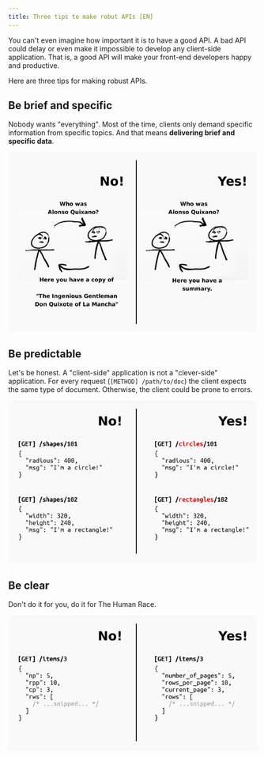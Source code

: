 ```yaml
---
title: Three tips to make robut APIs [EN]
---
```


You can't even imagine how important it is to have a good API. A bad API could delay or even make it impossible to develop any client-side application. That is, a good API will make your front-end developers happy and productive.

Here are three tips for making robust APIs.

## Be brief and specific

Nobody wants "everything". Most of the time, clients only demand specific information from specific topics. And that means **delivering brief and specific data**.

![Sample 1](/assets/images/posts/2020-02-19-three-tips-to-make-robut-apis/be-brief.png)

## Be predictable

Let's be honest. A "client-side" application is not a "clever-side" application. For every request (`[METHOD] /path/to/doc`) the client expects the same type of document. Otherwise, the client could be prone to errors.

![Sample 2](/assets/images/posts/2020-02-19-three-tips-to-make-robut-apis/be-predictable.png)

## Be clear

Don't do it for you, do it for The Human Race.

![Sample 3](/assets/images/posts/2020-02-19-three-tips-to-make-robut-apis/be-clear.png)
